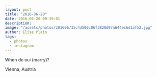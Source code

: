 ```yaml
---
layout: post
title: "2016-06-20"
date: 2016-06-20 09:39:01
description: 
image: "/assets/photos/201606/15c4d500c06f3820d97a644ec6d1af52.jpg"
author: Elise Plain
tags: 
  - photos
  - instagram
---
```


When do oui (marry)?
<p></p>
Vienna, Austria